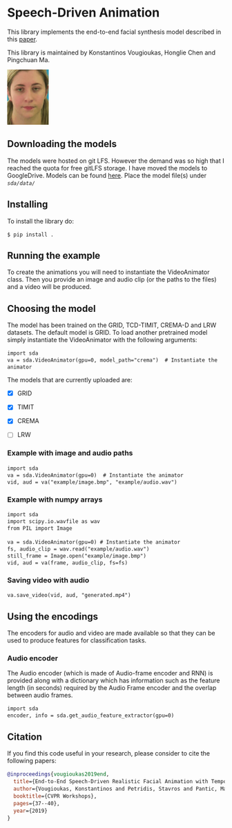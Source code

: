 # Speech-Driven Animation

This library implements the end-to-end facial synthesis model described in this [paper](https://sites.google.com/view/facialsynthesis/home).

This library is maintained by Konstantinos Vougioukas, Honglie Chen and Pingchuan Ma.

![speech-driven-animation](example.gif)

## Downloading the models
The models were hosted on git LFS. However the demand was so high that I reached the quota for free gitLFS storage. I have moved the models to GoogleDrive. Models can be found [here](https://drive.google.com/drive/folders/17Dc2keVoNSrlrOdLL3kXdM8wjb20zkbF?usp=sharing).
Place the model file(s) under *`sda/data/`*

## Installing

To install the library do:
```
$ pip install .
```

## Running the example

To create the animations you will need to instantiate the VideoAnimator class. Then you provide an image and audio clip (or the paths to the files) and a video will be produced.


## Choosing the model
The model has been trained on the GRID, TCD-TIMIT, CREMA-D and LRW datasets. The default model is GRID. To load another pretrained model simply instantiate the VideoAnimator with the following arguments:

```
import sda
va = sda.VideoAnimator(gpu=0, model_path="crema")  # Instantiate the animator
```

The models that are currently uploaded are:
- [x] GRID
- [x] TIMIT
- [x] CREMA
- [ ] LRW


### Example with image and audio paths
```
import sda
va = sda.VideoAnimator(gpu=0)  # Instantiate the animator
vid, aud = va("example/image.bmp", "example/audio.wav")
```

### Example with numpy arrays
```
import sda
import scipy.io.wavfile as wav
from PIL import Image

va = sda.VideoAnimator(gpu=0) # Instantiate the animator
fs, audio_clip = wav.read("example/audio.wav")
still_frame = Image.open("example/image.bmp")
vid, aud = va(frame, audio_clip, fs=fs)
```

### Saving video with audio
```
va.save_video(vid, aud, "generated.mp4")
```

## Using the encodings
The encoders for audio and video are made available so that they can be used to produce features for classification tasks.

### Audio encoder
The Audio encoder (which is made of Audio-frame encoder and RNN) is provided along with a dictionary which has information such as the feature length (in seconds) required by the Audio Frame encoder and the overlap between audio frames.
```
import sda
encoder, info = sda.get_audio_feature_extractor(gpu=0)
```

## Citation

If you find this code useful in your research, please consider to cite the following papers:

```bibtex
@inproceedings{vougioukas2019end,
  title={End-to-End Speech-Driven Realistic Facial Animation with Temporal GANs.},
  author={Vougioukas, Konstantinos and Petridis, Stavros and Pantic, Maja},
  booktitle={CVPR Workshops},
  pages={37--40},
  year={2019}
}
```
